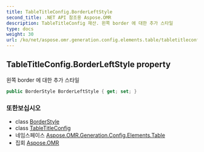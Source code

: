 ```yaml
---
title: TableTitleConfig.BorderLeftStyle
second_title: .NET API 참조용 Aspose.OMR
description: TableTitleConfig 재산. 왼쪽 border 에 대한 추가 스타일
type: docs
weight: 30
url: /ko/net/aspose.omr.generation.config.elements.table/tabletitleconfig/borderleftstyle/
---
```

## TableTitleConfig.BorderLeftStyle property

왼쪽 border 에 대한 추가 스타일

```csharp
public BorderStyle BorderLeftStyle { get; set; }
```

### 또한보십시오

* class [BorderStyle](../../../aspose.omr.generation.config/borderstyle/)
* class [TableTitleConfig](../)
* 네임스페이스 [Aspose.OMR.Generation.Config.Elements.Table](../../tabletitleconfig/)
* 집회 [Aspose.OMR](../../../)


